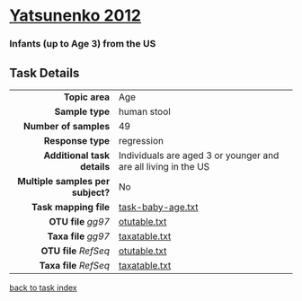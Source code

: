 # [Yatsunenko 2012]( ../docs/yatsunenko.html )
### Infants (up to Age 3) from the US

## Task Details

| | |
| ------------------------: |-----------------------------------------------------------|
| **Topic area**                | Age                                                |
| **Sample type**               | human stool                                         |
| **Number of samples**         | 49                                         |
| **Response type**             | regression                                           |
| **Additional task details**   | Individuals are aged 3 or younger and are all living in the US                                  |
| **Multiple samples per subject?** | No |
| **Task mapping file**         | [task-baby-age.txt](../datasets/yatsunenko/task-baby-age.txt)                                 |
| **OTU file** *gg97*           | [otutable.txt](.https://s3.us-east-2.amazonaws.com/knights-lab/public/MLRepo/yatsunenko2012.gg.otutable.txt)                             |
| **Taxa file** *gg97*          | [taxatable.txt](../datasets/yatsunenko/gg/taxatable.txt)                          |
| **OTU file** *RefSeq*         | [otutable.txt](../datasets/yatsunenko/refseq/otutable.txt)                    |
| **Taxa file** *RefSeq*        | [taxatable.txt](../datasets/yatsunenko/refseq/taxatable.txt)                  |


[back to task index](../README.md)